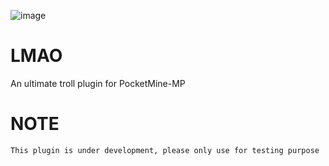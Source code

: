 ![image](https://user-images.githubusercontent.com/33188123/158940956-9406baec-ae21-4260-be95-b799ad95c793.png)
# LMAO
An ultimate troll plugin for PocketMine-MP
# NOTE
```
This plugin is under development, please only use for testing purpose
```
